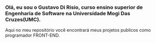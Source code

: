 ### Olá, eu sou o Gustavo Di Risio, curso ensino superior de Engenharia de Software na Universídade Mogi Das Cruzes(UMC).

Aqui no meu repositório você encontrará meus projetos publicos como programador FRONT-END. 

<div>
  <a href="https://www.linkedin.com/in/gustavorisio/" target="_blank" rel="external"><img src="https://img.shields.io/badge/LinkedIn-0077B5?style=for-the-badge&logo=linkedin&logoColor=white" target="_blank" rel="external" alt=""></a>
</div>
<div>
  <img src="https://img.shields.io/badge/JavaScript-F7DF1E?style=for-the-badge&logo=javascript&logoColor=black" alt="">
  <img src="https://img.shields.io/badge/Python-3776AB?style=for-the-badge&logo=python&logoColor=white" alt="">
</div>


